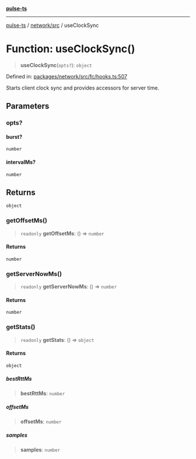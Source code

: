 [**pulse-ts**](../../../README.md)

***

[pulse-ts](../../../README.md) / [network/src](../README.md) / useClockSync

# Function: useClockSync()

> **useClockSync**(`opts?`): `object`

Defined in: [packages/network/src/fc/hooks.ts:507](https://github.com/jlehett/pulse-ts/blob/b287bc18de1bbb78a8cc43f602a646e458610bc3/packages/network/src/fc/hooks.ts#L507)

Starts client clock sync and provides accessors for server time.

## Parameters

### opts?

#### burst?

`number`

#### intervalMs?

`number`

## Returns

`object`

### getOffsetMs()

> `readonly` **getOffsetMs**: () => `number`

#### Returns

`number`

### getServerNowMs()

> `readonly` **getServerNowMs**: () => `number`

#### Returns

`number`

### getStats()

> `readonly` **getStats**: () => `object`

#### Returns

`object`

##### bestRttMs

> **bestRttMs**: `number`

##### offsetMs

> **offsetMs**: `number`

##### samples

> **samples**: `number`
